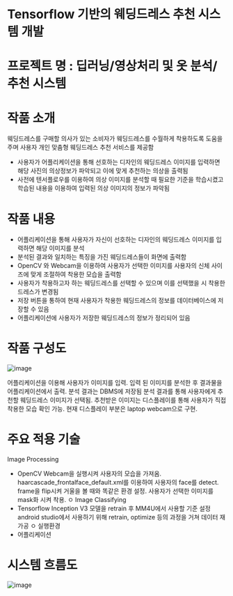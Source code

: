 # Tensorflow 기반의 웨딩드레스 추천 시스템 개발

# 프로젝트 명 : 딥러닝/영상처리 및 옷 분석/추천 시스템 #    

# 작품 소개    
웨딩드레스를 구매할 의사가 있는 소비자가 웨딩드레스를 수월하게
착용하도록 도움을 주며 사용자 개인 맞춤형 웨딩드레스 추천 서비스를 제공함
- 사용자가 어플리케이션을 통해 선호하는 디자인의 웨딩드레스 이미지를 입력하면
해당 사진의 의상정보가 파악되고 이에 맞게 추천하는 의상을 출력됨
- 사전에 텐서플로우를 이용하여 의상 이미지를 분석할 때 필요한 기준을 학습시켰고
학습된 내용을 이용하여 입력된 의상 이미지의 정보가 파악됨

# 작품 내용
- 어플리케이션을 통해 사용자가 자신이 선호하는 디자인의 웨딩드레스 이미지를
입력하면 해당 이미지를 분석
- 분석된 결과와 일치하는 특징을 가진 웨딩드레스들이 화면에 출력함
- OpenCV 와 Webcam을 이용하여 사용자가 선택한 이미지를 사용자의 신체 사이즈에
맞게 조절하여 착용한 모습을 출력함
- 사용자가 착용하고자 하는 웨딩드레스를 선택할 수 있으며 이를 선택했을 시 착용한
드레스가 변경됨
- 저장 버튼을 통하여 현재 사용자가 착용한 웨딩드레스의 정보를 데이터베이스에
저장할 수 있음
- 어플리케이션에 사용자가 저장한 웨딩드레스의 정보가 정리되어 있음

# 작품 구성도
![image](https://user-images.githubusercontent.com/25261332/89698208-f0e45000-d95a-11ea-99e5-ef5ad593c69c.png)

어플리케이션을 이용해 사용자가 이미지를 입력.
입력 된 이미지를 분석한 후 결과물을 어플리케이션에서 출력.
분석 결과는 DBMS에 저장됨
분석 결과를 통해 사용자에게 추천할 웨딩드레스 이미지가 선택됨.
추천받은 이미지는 디스플레이를 통해 사용자가 직접 착용한 모습 확인 가능.
현재 디스플레이 부분은 laptop webcam으로 구현.

# 주요 적용 기술
Image Processing
- OpenCV
Webcam을 실행시켜 사용자의 모습을 가져옴.
haarcascade_frontalface_default.xml를 이용하여 사용자의 face를 detect.
frame을 flip시켜 거울을 볼 때와 똑같은 환경 설정.
사용자가 선택한 이미지를 mask화 시켜 착용.
ㅇ Image Classifying
- Tensorflow
Inception V3 모델을 retrain 후 MM4U에서 사용할 기준 설정
android studio에서 사용하기 위해 retrain, optimize 등의 과정을 거쳐 데이터
재가공
ㅇ 실행환경
- 어플리케이션

# 시스템 흐름도
![image](https://user-images.githubusercontent.com/25261332/89698288-56d0d780-d95b-11ea-8c00-95ed30590acf.png)

